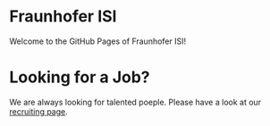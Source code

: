 # Fraunhofer ISI

Welcome to the GitHub Pages of Fraunhofer ISI!

# Looking for a Job?

We are always looking for talented poeple. Please have a look at our [recruiting page](https://jobs.fraunhofer.de/search/?createNewAlert=false&q=&locationsearch=Karlsruhe&optionsFacetsDD_customfield1=&optionsFacetsDD_customfield2=&optionsFacetsDD_customfield3=&optionsFacetsDD_customfield5=&optionsFacetsDD_customfield4=ISI+-+Systems+and+Innovation+Research).
